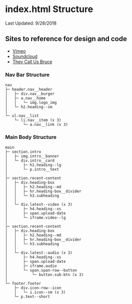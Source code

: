 # index.html Structure
Last Updated: 9/28/2018

## Sites to reference for design and code

- [Vimeo](https://vimeo.com/search?q=dance)
- [Soundcloud](https://soundcloud.com/search?q=funk)
- [They Call Us Bruce](https://theycallusbruce.libsyn.com/)

### Nav Bar Structure
```
nav
├─ header.nav__header
│   ├─ div.nav__burger
│   ├─ a.nav__home
│   │   └─ img.logo_img
│   └─ h2.heading--sm
│
└─ ul.nav__list
    └─ li.nav__item (x 3)
        └─ a.nav__link (x 3)
```

### Main Body Structure

```
main
├─ section.intro
│   ├─ img.intro__banner
│   └─ div.intro__card
│       ├─ h1.heading--lg
│       └─ p.intro__text
│
├─ section.recent-content
│   ├─ div.heading-box
│   │   ├─ h2.heading--md
│   │   ├─ hr.heading-box__divider
│   │   └─ h3.subheading
│   │
│   └─ div.latest--video (x 3)
│       ├─ h4.heading--xs
│       ├─ span.upload-date
│       └─ iframe.video--lg
│
├─ section.recent-content
│   ├─ div.heading-box
│   │   ├─ h2.heading--md
│   │   ├─ hr.heading-box__divider
│   │   └─ h3.subheading
│   │
│   └─ div.latest--audio (x 3)
│       ├─ h4.heading--xs
│       ├─ span.upload-date
│       ├─ iframe.audio
│       └─ span.span-row--button
│           └─ button.sub-btn (x 3)
│
└─ footer.footer
    ├─ div.icon-row--icon
    │   └─ i.icon--sm (x 3)
    └─ p.text--short
```

